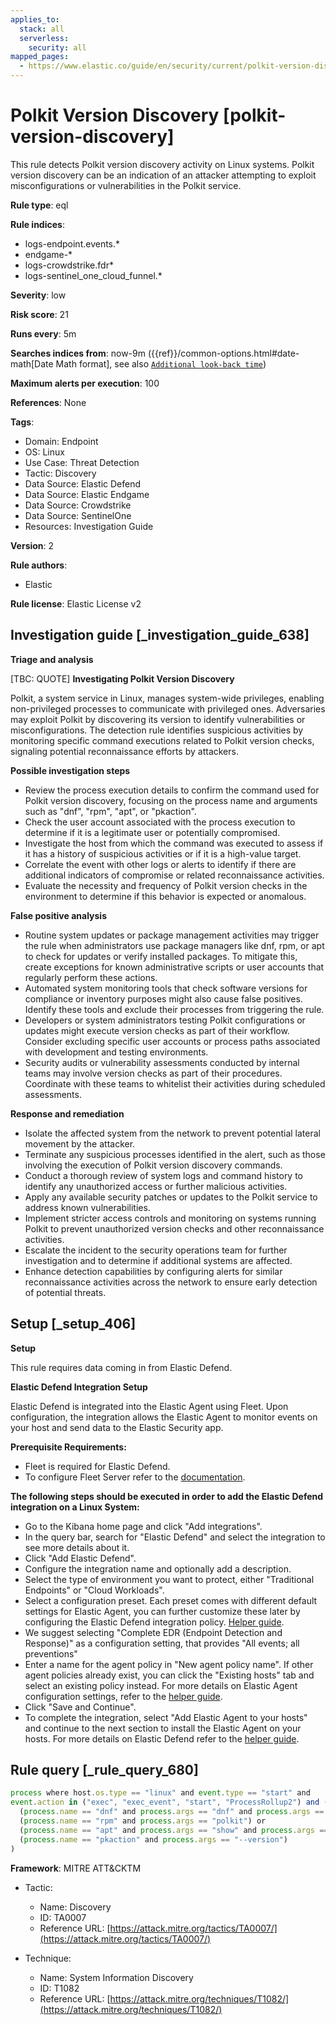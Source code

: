 ```yaml
---
applies_to:
  stack: all
  serverless:
    security: all
mapped_pages:
  - https://www.elastic.co/guide/en/security/current/polkit-version-discovery.html
---
```


# Polkit Version Discovery [polkit-version-discovery]

This rule detects Polkit version discovery activity on Linux systems. Polkit version discovery can be an indication of an attacker attempting to exploit misconfigurations or vulnerabilities in the Polkit service.

**Rule type**: eql

**Rule indices**:

* logs-endpoint.events.*
* endgame-*
* logs-crowdstrike.fdr*
* logs-sentinel_one_cloud_funnel.*

**Severity**: low

**Risk score**: 21

**Runs every**: 5m

**Searches indices from**: now-9m ({{ref}}/common-options.html#date-math[Date Math format], see also [`Additional look-back time`](docs-content://solutions/security/detect-and-alert/create-detection-rule.md#rule-schedule))

**Maximum alerts per execution**: 100

**References**: None

**Tags**:

* Domain: Endpoint
* OS: Linux
* Use Case: Threat Detection
* Tactic: Discovery
* Data Source: Elastic Defend
* Data Source: Elastic Endgame
* Data Source: Crowdstrike
* Data Source: SentinelOne
* Resources: Investigation Guide

**Version**: 2

**Rule authors**:

* Elastic

**Rule license**: Elastic License v2

## Investigation guide [_investigation_guide_638]

**Triage and analysis**

[TBC: QUOTE]
**Investigating Polkit Version Discovery**

Polkit, a system service in Linux, manages system-wide privileges, enabling non-privileged processes to communicate with privileged ones. Adversaries may exploit Polkit by discovering its version to identify vulnerabilities or misconfigurations. The detection rule identifies suspicious activities by monitoring specific command executions related to Polkit version checks, signaling potential reconnaissance efforts by attackers.

**Possible investigation steps**

* Review the process execution details to confirm the command used for Polkit version discovery, focusing on the process name and arguments such as "dnf", "rpm", "apt", or "pkaction".
* Check the user account associated with the process execution to determine if it is a legitimate user or potentially compromised.
* Investigate the host from which the command was executed to assess if it has a history of suspicious activities or if it is a high-value target.
* Correlate the event with other logs or alerts to identify if there are additional indicators of compromise or related reconnaissance activities.
* Evaluate the necessity and frequency of Polkit version checks in the environment to determine if this behavior is expected or anomalous.

**False positive analysis**

* Routine system updates or package management activities may trigger the rule when administrators use package managers like dnf, rpm, or apt to check for updates or verify installed packages. To mitigate this, create exceptions for known administrative scripts or user accounts that regularly perform these actions.
* Automated system monitoring tools that check software versions for compliance or inventory purposes might also cause false positives. Identify these tools and exclude their processes from triggering the rule.
* Developers or system administrators testing Polkit configurations or updates might execute version checks as part of their workflow. Consider excluding specific user accounts or process paths associated with development and testing environments.
* Security audits or vulnerability assessments conducted by internal teams may involve version checks as part of their procedures. Coordinate with these teams to whitelist their activities during scheduled assessments.

**Response and remediation**

* Isolate the affected system from the network to prevent potential lateral movement by the attacker.
* Terminate any suspicious processes identified in the alert, such as those involving the execution of Polkit version discovery commands.
* Conduct a thorough review of system logs and command history to identify any unauthorized access or further malicious activities.
* Apply any available security patches or updates to the Polkit service to address known vulnerabilities.
* Implement stricter access controls and monitoring on systems running Polkit to prevent unauthorized version checks and other reconnaissance activities.
* Escalate the incident to the security operations team for further investigation and to determine if additional systems are affected.
* Enhance detection capabilities by configuring alerts for similar reconnaissance activities across the network to ensure early detection of potential threats.


## Setup [_setup_406]

**Setup**

This rule requires data coming in from Elastic Defend.

**Elastic Defend Integration Setup**

Elastic Defend is integrated into the Elastic Agent using Fleet. Upon configuration, the integration allows the Elastic Agent to monitor events on your host and send data to the Elastic Security app.

**Prerequisite Requirements:**

* Fleet is required for Elastic Defend.
* To configure Fleet Server refer to the [documentation](docs-content://reference/ingestion-tools/fleet/fleet-server.md).

**The following steps should be executed in order to add the Elastic Defend integration on a Linux System:**

* Go to the Kibana home page and click "Add integrations".
* In the query bar, search for "Elastic Defend" and select the integration to see more details about it.
* Click "Add Elastic Defend".
* Configure the integration name and optionally add a description.
* Select the type of environment you want to protect, either "Traditional Endpoints" or "Cloud Workloads".
* Select a configuration preset. Each preset comes with different default settings for Elastic Agent, you can further customize these later by configuring the Elastic Defend integration policy. [Helper guide](docs-content://solutions/security/configure-elastic-defend/configure-an-integration-policy-for-elastic-defend.md).
* We suggest selecting "Complete EDR (Endpoint Detection and Response)" as a configuration setting, that provides "All events; all preventions"
* Enter a name for the agent policy in "New agent policy name". If other agent policies already exist, you can click the "Existing hosts" tab and select an existing policy instead. For more details on Elastic Agent configuration settings, refer to the [helper guide](docs-content://reference/ingestion-tools/fleet/agent-policy.md).
* Click "Save and Continue".
* To complete the integration, select "Add Elastic Agent to your hosts" and continue to the next section to install the Elastic Agent on your hosts. For more details on Elastic Defend refer to the [helper guide](docs-content://solutions/security/configure-elastic-defend/install-elastic-defend.md).


## Rule query [_rule_query_680]

```js
process where host.os.type == "linux" and event.type == "start" and
event.action in ("exec", "exec_event", "start", "ProcessRollup2") and (
  (process.name == "dnf" and process.args == "dnf" and process.args == "info" and process.args == "polkit") or
  (process.name == "rpm" and process.args == "polkit") or
  (process.name == "apt" and process.args == "show" and process.args == "policykit-1") or
  (process.name == "pkaction" and process.args == "--version")
)
```

**Framework**: MITRE ATT&CKTM

* Tactic:

    * Name: Discovery
    * ID: TA0007
    * Reference URL: [https://attack.mitre.org/tactics/TA0007/](https://attack.mitre.org/tactics/TA0007/)

* Technique:

    * Name: System Information Discovery
    * ID: T1082
    * Reference URL: [https://attack.mitre.org/techniques/T1082/](https://attack.mitre.org/techniques/T1082/)



